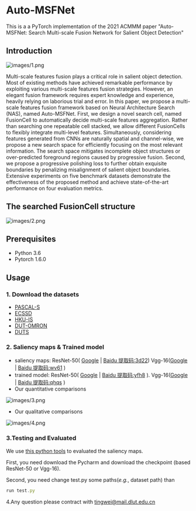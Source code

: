 # Auto-MSFNet

This is a a PyTorch implementation of the 2021 ACMMM paper "Auto-MSFNet: Search Multi-scale Fusion Network for Salient Object Detection"

## Introduction

![images/1.png](Auto-MSFNet%20af50ce65118e4c2c97700bf21b09cdbb/Untitled.png)

Multi-scale features fusion plays a critical role in salient object detection. Most of existing methods have achieved remarkable performance by exploiting various multi-scale features fusion strategies. However, an elegant fusion framework requires expert knowledge and experience, heavily relying on laborious trial and error. In this paper, we propose a multi-scale features fusion framework based on Neural Architecture Search (NAS), named Auto-MSFNet. First, we design a novel search cell, named FusionCell to automatically decide multi-scale features aggregation. Rather than searching one repeatable cell stacked, we allow different FusionCells to flexibly integrate multi-level features. Simultaneously, considering features generated from CNNs are naturally spatial and channel-wise, we propose a new search space for efficiently focusing on the most relevant information. The search space mitigates incomplete object structures or over-predicted foreground regions caused by progressive fusion. Second, we propose a progressive polishing loss to further obtain exquisite boundaries by penalizing misalignment of salient object boundaries. Extensive experiments on five benchmark datasets demonstrate the effectiveness of the proposed method and achieve state-of-the-art performance on four evaluation metrics.

## The searched FusionCell structure

![images/2.png](Auto-MSFNet%20af50ce65118e4c2c97700bf21b09cdbb/Untitled%201.png)

## Prerequisites

- Python 3.6
- Pytorch 1.6.0

## Usage

### 1. Download the datasets

- [PASCAL-S](http://cbi.gatech.edu/salobj/)
- [ECSSD](http://www.cse.cuhk.edu.hk/leojia/projects/hsaliency/dataset.html)
- [HKU-IS](https://i.cs.hku.hk/~gbli/deep_saliency.html)
- [DUT-OMRON](http://saliencydetection.net/dut-omron/)
- [DUTS](http://saliencydetection.net/duts/)

### 2. Saliency maps & Trained model

- saliency maps: ResNet-50( [Google](https://drive.google.com/file/d/1sX5NBhiFBj5SMgGvBYhPCTUsHi8XxwzA/view?usp=sharing) | [Baidu 提取码:3d22](https://pan.baidu.com/s/1eV8t5pDYnahIIV1gzhgEjg))     Vgg-16([Google](https://drive.google.com/file/d/1N8VqS0fGzmb81f4nG66ot7sNMsIKCUkh/view?usp=sharing) | [Baidu 提取码:wv61](https://pan.baidu.com/s/1ErQz8m4GH3Q4D6aDoaW14A) )
- trained model: ResNet-50( [Google](https://drive.google.com/file/d/1TkJOvCNBuOjydzW-ceJBfkyCutFbYbrc/view?usp=sharing) | [Baidu 提取码:yfh8](https://pan.baidu.com/s/12S43JG4bce4cgN47D5rUnw) ).     Vgg-16([Google](https://drive.google.com/file/d/1bZkU1nid_sQ8_eydRfCZOD5OCj-Vwiqk/view?usp=sharing) | [Baidu 提取码:qhqs](https://pan.baidu.com/s/1pONp-yFTdLkb0KrbjvWIcQ) )
- Our quantitative comparisons

![images/3.png](Auto-MSFNet%20af50ce65118e4c2c97700bf21b09cdbb/Untitled%202.png)

- Our qualitative comparisons

![images/4.png](Auto-MSFNet%20af50ce65118e4c2c97700bf21b09cdbb/Untitled%203.png)

### 3.Testing and Evaluated

We use [this python tools](https://github.com/lartpang/PySODEvalToolkit) to evaluated the saliency maps.

First, you need download the Pycharm and download the checkpoint (based ResNet-50 or Vgg-16).

Second, you need change test.py some paths(*e.g.*, dataset path)  than

```jsx
run test.py
```

4.Any question please contract with tingwei@mail.dlut.edu.cn